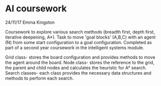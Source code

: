 # AI coursework
24/11/17 Emma Kingston

Coursework to explore various search methods (breadth first, depth first, iterative deepening, A*).
Task to move 'goal blocks' (A,B,C) with an agent (N) from some start configuration to a goal configuration. 
Completed as part of a second year coursework in the intelligent systems module.

Grid class- stores the board configuration and provides methods to move the agent around the board.
Node class- stores the reference to the grid, the parent and child nodes and calculates the heuristic for A* search.
Search classes- each class provides the necessary data structures and methods to perform each search. 
